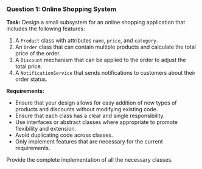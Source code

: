 ### Question 1: Online Shopping System

**Task:**
Design a small subsystem for an online shopping application that includes the following features:

1. A `Product` class with attributes `name`, `price`, and `category`.
2. An `Order` class that can contain multiple products and calculate the total price of the order.
3. A `Discount` mechanism that can be applied to the order to adjust the total price.
4. A `NotificationService` that sends notifications to customers about their order status.

**Requirements:**

- Ensure that your design allows for easy addition of new types of products and discounts without modifying existing code.
- Ensure that each class has a clear and single responsibility.
- Use interfaces or abstract classes where appropriate to promote flexibility and extension.
- Avoid duplicating code across classes.
- Only implement features that are necessary for the current requirements.

Provide the complete implementation of all the necessary classes.
